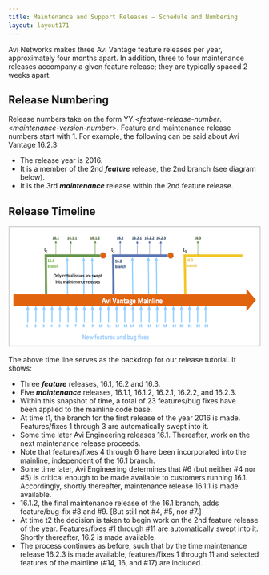 ```yaml
---
title: Maintenance and Support Releases — Schedule and Numbering
layout: layout171
---
```

Avi Networks makes three Avi Vantage feature releases per year, approximately four months apart. In addition, three to four maintenance releases accompany a given feature release; they are typically spaced 2 weeks apart.

## Release Numbering

Release numbers take on the form YY.<*feature-release-number*.<*maintenance-version-number*>. Feature and maintenance release numbers start with 1. For example, the following can be said about Avi Vantage 16.2.3:

* The release year is 2016.
* It is a member of the 2nd ***feature*** release, the 2nd branch (see diagram below).
* It is the 3rd ***maintenance*** release within the 2nd feature release. 

## Release Timeline

<a href="img/release_timeline.png"><img class="aligncenter wp-image-17097" src="img/release_timeline.png" alt="typical Avi Vantage release timeline" width="600" height="241"></a>

The above time line serves as the backdrop for our release tutorial. It shows:

* Three ***feature*** releases, 16.1, 16.2 and 16.3.
* Five ***maintenance*** releases, 16.1.1, 16.1.2, 16.2.1, 16.2.2, and 16.2.3.
* Within this snapshot of time, a total of 23 features/bug fixes have been applied to the mainline code base.
* At time t1, the branch for the first release of the year 2016 is made. Features/fixes 1 through 3 are automatically swept into it.
* Some time later Avi Engineering releases 16.1. Thereafter, work on the next maintenance release proceeds.
* Note that features/fixes 4 through 6 have been incorporated into the mainline, independent of the 16.1 branch.
* Some time later, Avi Engineering determines that #6 (but neither #4 nor #5) is critical enough to be made available to customers running 16.1. Accordingly, shortly thereafter, maintenance release 16.1.1 is made available.
* 16.1.2, the final maintenance release of the 16.1 branch, adds feature/bug-fix #8 and #9. [But still not #4, #5, nor #7.]
* At time t2 the decision is taken to begin work on the 2nd feature release of the year. Features/fixes #1 through #11 are automatically swept into it. Shortly thereafter, 16.2 is made available.
* The process continues as before, such that by the time maintenance release 16.2.3 is made available, features/fixes 1 through 11 and selected features of the mainline (#14, 16, and #17) are included. 